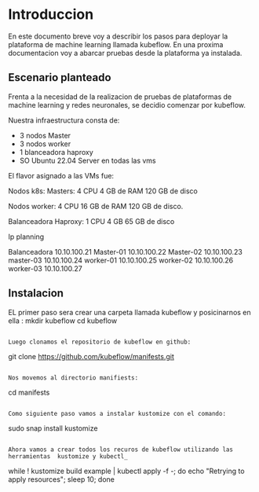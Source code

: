 # Introduccion

En este documento breve voy a describir los pasos para deployar la plataforma de machine learning llamada kubeflow. En una proxima documentacion voy a abarcar pruebas desde la plataforma ya instalada.

## Escenario planteado

Frenta a la necesidad de la realizacion de pruebas de plataformas de machine learning  y redes neuronales, se decidio comenzar por kubeflow.

Nuestra  infraestructura consta de:

- 3 nodos Master
- 3 nodos worker
- 1 blanceadora haproxy
- SO Ubuntu 22.04 Server en todas las vms

El flavor asignado a las VMs fue:

Nodos k8s:
Masters:
4 CPU
4 GB de RAM
120 GB de disco

Nodos worker:
4 CPU
16 GB de RAM
120 GB de disco.

Balanceadora Haproxy:
1 CPU
4 GB
65 GB de disco

Ip planning

Balanceadora 10.10.100.21
Master-01 10.10.100.22
Master-02 10.10.100.23
master-03 10.10.100.24
worker-01 10.10.100.25
worker-02 10.10.100.26
worker-03 10.10.100.27

## Instalacion

EL primer paso sera  crear una carpeta llamada kubeflow y posicinarnos en ella :
mkdir kubeflow
cd kubeflow

```

Luego clonamos el repositorio de kubeflow en github:

```

git clone <https://github.com/kubeflow/manifests.git>

```

Nos movemos al directorio manifiests:

```

cd manifests

```

Como siguiente paso vamos a instalar kustomize con el comando:

```

sudo snap install  kustomize
```

Ahora vamos a crear todos los recuros de kubeflow utilizando las herramientas  kustomize y kubectl_

```
while ! kustomize build example | kubectl apply -f -; do echo "Retrying to apply resources"; sleep 10; done
```


